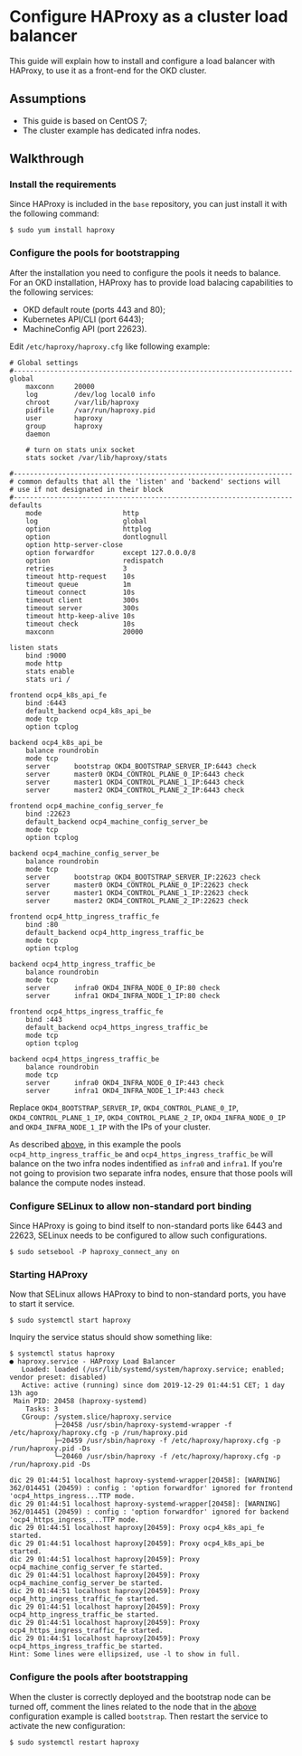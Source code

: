 # Configure HAProxy as a cluster load balancer

This guide will explain how to install and configure a load balancer with HAProxy, to use it as a front-end for the OKD cluster.

## Assumptions

 - This guide is based on CentOS 7;
 - The cluster example has dedicated infra nodes.

## Walkthrough
### Install the requirements
Since HAProxy is included in the `base` repository, you can just install it with the following command:
```
$ sudo yum install haproxy
```
### Configure the pools for bootstrapping
After the installation you need to configure the pools it needs to balance.
For an OKD installation, HAProxy has to provide load balacing capabilities to the following services:

 - OKD default route (ports 443 and 80);
 - Kubernetes API/CLI (port 6443);
 - MachineConfig API (port 22623).

Edit `/etc/haproxy/haproxy.cfg` like following example:
```
# Global settings
#---------------------------------------------------------------------
global
    maxconn     20000
    log         /dev/log local0 info
    chroot      /var/lib/haproxy
    pidfile     /var/run/haproxy.pid
    user        haproxy
    group       haproxy
    daemon

    # turn on stats unix socket
    stats socket /var/lib/haproxy/stats

#---------------------------------------------------------------------
# common defaults that all the 'listen' and 'backend' sections will
# use if not designated in their block
#---------------------------------------------------------------------
defaults
    mode                    http
    log                     global
    option                  httplog
    option                  dontlognull
    option http-server-close
    option forwardfor       except 127.0.0.0/8
    option                  redispatch
    retries                 3
    timeout http-request    10s
    timeout queue           1m
    timeout connect         10s
    timeout client          300s
    timeout server          300s
    timeout http-keep-alive 10s
    timeout check           10s
    maxconn                 20000

listen stats
    bind :9000
    mode http
    stats enable
    stats uri /

frontend ocp4_k8s_api_fe
    bind :6443
    default_backend ocp4_k8s_api_be
    mode tcp
    option tcplog

backend ocp4_k8s_api_be
    balance roundrobin
    mode tcp
    server      bootstrap OKD4_BOOTSTRAP_SERVER_IP:6443 check
    server      master0 OKD4_CONTROL_PLANE_0_IP:6443 check
    server      master1 OKD4_CONTROL_PLANE_1_IP:6443 check
    server      master2 OKD4_CONTROL_PLANE_2_IP:6443 check

frontend ocp4_machine_config_server_fe
    bind :22623
    default_backend ocp4_machine_config_server_be
    mode tcp
    option tcplog

backend ocp4_machine_config_server_be
    balance roundrobin
    mode tcp
    server      bootstrap OKD4_BOOTSTRAP_SERVER_IP:22623 check
    server      master0 OKD4_CONTROL_PLANE_0_IP:22623 check
    server      master1 OKD4_CONTROL_PLANE_1_IP:22623 check
    server      master2 OKD4_CONTROL_PLANE_2_IP:22623 check

frontend ocp4_http_ingress_traffic_fe
    bind :80
    default_backend ocp4_http_ingress_traffic_be
    mode tcp
    option tcplog

backend ocp4_http_ingress_traffic_be
    balance roundrobin
    mode tcp
    server      infra0 OKD4_INFRA_NODE_0_IP:80 check
    server      infra1 OKD4_INFRA_NODE_1_IP:80 check

frontend ocp4_https_ingress_traffic_fe
    bind :443
    default_backend ocp4_https_ingress_traffic_be
    mode tcp
    option tcplog

backend ocp4_https_ingress_traffic_be
    balance roundrobin
    mode tcp
    server      infra0 OKD4_INFRA_NODE_0_IP:443 check
    server      infra1 OKD4_INFRA_NODE_1_IP:443 check
```
Replace `OKD4_BOOTSTRAP_SERVER_IP`, `OKD4_CONTROL_PLANE_0_IP`, `OKD4_CONTROL_PLANE_1_IP`, `OKD4_CONTROL_PLANE_2_IP`, `OKD4_INFRA_NODE_0_IP` and `OKD4_INFRA_NODE_1_IP` with the IPs of your cluster.

As described [above](#assumptions), in this example the pools `ocp4_http_ingress_traffic_be` and `ocp4_https_ingress_traffic_be` will balance on the two infra nodes indentified as `infra0` and `infra1`.
If you're not going to provision two separate infra nodes, ensure that those pools will balance the compute nodes instead.

### Configure SELinux to allow non-standard port binding
Since HAProxy is going to bind itself to non-standard ports like 6443 and 22623, SELinux needs to be configured to allow such configurations.
```
$ sudo setsebool -P haproxy_connect_any on
```
### Starting HAProxy
Now that SELinux allows HAProxy to bind to non-standard ports, you have to start it service.
```
$ sudo systemctl start haproxy
```
Inquiry the service status should show something like:
```
$ systemctl status haproxy
● haproxy.service - HAProxy Load Balancer
   Loaded: loaded (/usr/lib/systemd/system/haproxy.service; enabled; vendor preset: disabled)
   Active: active (running) since dom 2019-12-29 01:44:51 CET; 1 day 13h ago
 Main PID: 20458 (haproxy-systemd)
    Tasks: 3
   CGroup: /system.slice/haproxy.service
           ├─20458 /usr/sbin/haproxy-systemd-wrapper -f /etc/haproxy/haproxy.cfg -p /run/haproxy.pid
           ├─20459 /usr/sbin/haproxy -f /etc/haproxy/haproxy.cfg -p /run/haproxy.pid -Ds
           └─20460 /usr/sbin/haproxy -f /etc/haproxy/haproxy.cfg -p /run/haproxy.pid -Ds

dic 29 01:44:51 localhost haproxy-systemd-wrapper[20458]: [WARNING] 362/014451 (20459) : config : 'option forwardfor' ignored for frontend 'ocp4_https_ingress...TTP mode.
dic 29 01:44:51 localhost haproxy-systemd-wrapper[20458]: [WARNING] 362/014451 (20459) : config : 'option forwardfor' ignored for backend 'ocp4_https_ingress_...TTP mode.
dic 29 01:44:51 localhost haproxy[20459]: Proxy ocp4_k8s_api_fe started.
dic 29 01:44:51 localhost haproxy[20459]: Proxy ocp4_k8s_api_be started.
dic 29 01:44:51 localhost haproxy[20459]: Proxy ocp4_machine_config_server_fe started.
dic 29 01:44:51 localhost haproxy[20459]: Proxy ocp4_machine_config_server_be started.
dic 29 01:44:51 localhost haproxy[20459]: Proxy ocp4_http_ingress_traffic_fe started.
dic 29 01:44:51 localhost haproxy[20459]: Proxy ocp4_http_ingress_traffic_be started.
dic 29 01:44:51 localhost haproxy[20459]: Proxy ocp4_https_ingress_traffic_fe started.
dic 29 01:44:51 localhost haproxy[20459]: Proxy ocp4_https_ingress_traffic_be started.
Hint: Some lines were ellipsized, use -l to show in full.
```

### Configure the pools after bootstrapping
When the cluster is correctly deployed and the bootstrap node can be turned off, comment the lines related to the node that in the [above](#configure-the-pools-for-bootstrapping) configuration example is called `bootstrap`.
Then restart the service to activate the new configuration:
```
$ sudo systemctl restart haproxy
```

